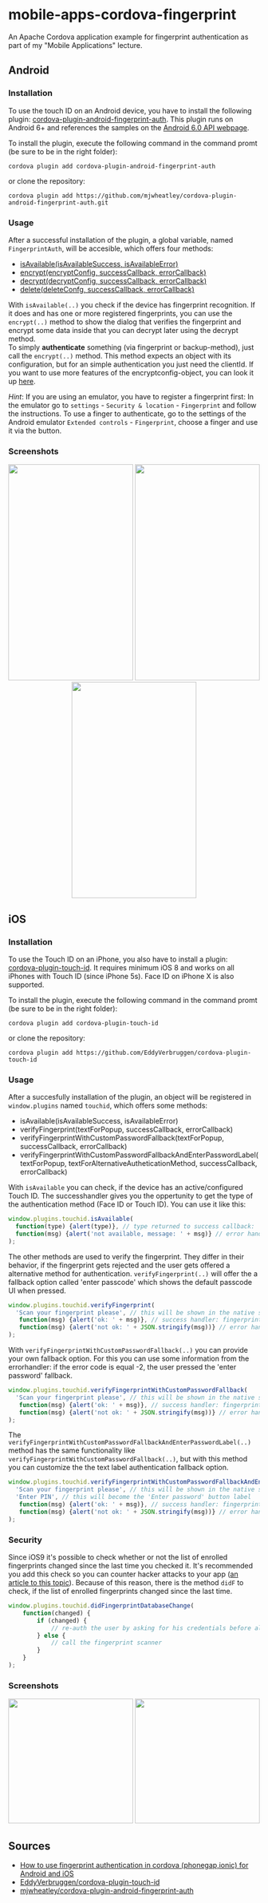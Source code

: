 # mobile-apps-cordova-fingerprint
An Apache Cordova application example for fingerprint authentication as part of my "Mobile Applications" lecture.

## Android
### Installation
To use the touch ID on an Android device, you have to install the following plugin: [cordova-plugin-android-fingerprint-auth](https://github.com/mjwheatley/cordova-plugin-android-fingerprint-auth). This plugin runs on Android 6+ and references the samples on the [Android 6.0 API webpage](http://developer.android.com/about/versions/marshmallow/android-6.0.html).

To install the plugin, execute the following command in the command promt (be sure to be in the right folder): 
```shell
cordova plugin add cordova-plugin-android-fingerprint-auth
```
or clone the repository:
```shell
cordova plugin add https://github.com/mjwheatley/cordova-plugin-android-fingerprint-auth.git
```

### Usage
After a successful installation of the plugin, a global variable, named `FingerprintAuth`, will be accesible, which offers four methods:
* [isAvailable(isAvailableSuccess, isAvailableError)](https://github.com/mjwheatley/cordova-plugin-android-fingerprint-auth#module_fingerprintauth.isAvailable)
* [encrypt(encryptConfig, successCallback, errorCallback)](https://github.com/mjwheatley/cordova-plugin-android-fingerprint-auth#module_fingerprintauth.encrypt)
* [decrypt(decryptConfig, successCallback, errorCallback)](https://github.com/mjwheatley/cordova-plugin-android-fingerprint-auth#module_fingerprintauth.decrypt)
* [delete(deleteConfg, successCallback, errorCallback)](https://github.com/mjwheatley/cordova-plugin-android-fingerprint-auth#module_fingerprintauth.delete)

With `isAvailable(..)` you check if the device has fingerprint recognition. If it does and has one or more registered fingerprints, you can use the `encrypt(..)` method to show the dialog that verifies the fingerprint and encrypt some data inside that you can decrypt later using the decrypt method.    
To simply **authenticate** something (via fingerprint or backup-method), just call the `encrypt(..)` method. This method expects an object with its configuration, but for an simple authentication you just need the clientId. If you want to use more features of the encryptconfig-object, you can look it up [here](https://github.com/mjwheatley/cordova-plugin-android-fingerprint-auth#fingerprintauth-config-object).

*Hint*: If you are using an emulator, you have to register a fingerprint first:
In the emulator go to `settings` - `Security & location` - `Fingerprint` and follow the instructions. To use a finger to authenticate, go to the settings of the Android emulator `Extended controls` - `Fingerprint`, choose a finger and use it via the button.   

### Screenshots
<p align="center">
  <img src="/img/Android_2.png" width="250" height="433"/>
  <img src="/img/Android_3.png" width="250" height="433"/>
  <img src="/img/Android_1.png" width="250" height="433"/>
</p>


## iOS
### Installation
To use the Touch ID on an iPhone, you also have to install a plugin: [cordova-plugin-touch-id](https://github.com/EddyVerbruggen/cordova-plugin-touch-id). It requires minimum iOS 8 and works on all iPhones with Touch ID (since iPhone 5s). Face ID on iPhone X is also supported.

To install the plugin, execute the following command in the command promt (be sure to be in the right folder): 
```shell
cordova plugin add cordova-plugin-touch-id
```
or clone the repository:
```shell
cordova plugin add https://github.com/EddyVerbruggen/cordova-plugin-touch-id
```

### Usage
After a succesfully installation of the plugin, an object will be registered in `window.plugins` named `touchid`, which offers some methods:
* isAvailable(isAvailableSuccess, isAvailableError)
* verifyFingerprint(textForPopup, successCallback, errorCallback)
* verifyFingerprintWithCustomPasswordFallback(textForPopup, successCallback, errorCallback)
* verifyFingerprintWithCustomPasswordFallbackAndEnterPasswordLabel(textForPopup, textForAlternativeAutheticationMethod, successCallback, errorCallback)

With ```isAvailable``` you can check, if the device has an active/configured Touch ID. The successhandler gives you the oppertunity to get the type of the authentication method (Face ID or Touch ID). You can use it like this:
```javascript
window.plugins.touchid.isAvailable(
  function(type) {alert(type)}, // type returned to success callback: 'face' on iPhone X, 'touch' on other devices
  function(msg) {alert('not available, message: ' + msg)} // error handler: no TouchID available
);
```

The other methods are used to verify the fingerprint. They differ in their behavior, if the fingerprint gets rejected and the user gets offered a alternative method for authentication. ```verifyFingerprint(..)``` will offer the a fallback option called 'enter passcode' which shows the default passcode UI when pressed.
```javascript
window.plugins.touchid.verifyFingerprint(
  'Scan your fingerprint please', // this will be shown in the native scanner popup
   function(msg) {alert('ok: ' + msg)}, // success handler: fingerprint accepted
   function(msg) {alert('not ok: ' + JSON.stringify(msg))} // error handler with errorcode and localised reason
);
```

With ```verifyFingerprintWithCustomPasswordFallback(..)``` you can provide your own fallback option. For this you can use some information from the errorhandler: if the error code is equal -2, the user pressed the 'enter password' fallback.
```javascript
window.plugins.touchid.verifyFingerprintWithCustomPasswordFallback(
  'Scan your fingerprint please', // this will be shown in the native scanner popup
   function(msg) {alert('ok: ' + msg)}, // success handler: fingerprint accepted
   function(msg) {alert('not ok: ' + JSON.stringify(msg))} // error handler with errorcode (msg.code) and localised reason; here you can implement your own fallback option
);
```

The ```verifyFingerprintWithCustomPasswordFallbackAndEnterPasswordLabel(..)``` method has the same functionality like ```verifyFingerprintWithCustomPasswordFallback(..)```, but with this method you can customize the the text label authentication fallback option.
```javascript
window.plugins.touchid.verifyFingerprintWithCustomPasswordFallbackAndEnterPasswordLabel(
  'Scan your fingerprint please', // this will be shown in the native scanner popup
  'Enter PIN', // this will become the 'Enter password' button label
   function(msg) {alert('ok: ' + msg)}, // success handler: fingerprint accepted
   function(msg) {alert('not ok: ' + JSON.stringify(msg))} // error handler with errorcode and localised reason
);
```
### Security
Since iOS9 it's possible to check whether or not the list of enrolled fingerprints changed since the last time you checked it. It's recommended you add this check so you can counter hacker attacks to your app ([an article to this topic](https://www.linkedin.com/pulse/fingerprint-trojan-per-thorsheim)).
Because of this reason, there is the method `didF` to check, if the list of enrolled fingerprints changed since the last time.
```javascript
window.plugins.touchid.didFingerprintDatabaseChange(
    function(changed) {
        if (changed) {
            // re-auth the user by asking for his credentials before allowing a fingerprint scan again
        } else {
            // call the fingerprint scanner
        }
    }
);
```

### Screenshots
<p align="center">
  <img src="/img/iOS_1.PNG" width="250"/>
  <img src="/img/iOS_2.PNG" width="250"/>
</p>

## Sources

* [How to use fingerprint authentication in cordova (phonegap,ionic) for Android and iOS](https://ourcodeworld.com/articles/read/190/how-to-use-fingerprint-authentication-in-cordova-phonegap-ionic-for-android-and-ios)
* [EddyVerbruggen/cordova-plugin-touch-id](https://github.com/EddyVerbruggen/cordova-plugin-touch-id)
* [mjwheatley/cordova-plugin-android-fingerprint-auth](https://github.com/mjwheatley/cordova-plugin-android-fingerprint-auth)
